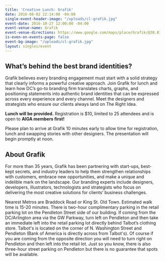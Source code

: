 ```yaml
---
title: 'Creative Lunch: Grafik'
date: 2016-08-02 22:14:00 -04:00
single-event-header-image: "/uploads/cl-grafik.jpg"
event-date: 2016-10-27 12:00:00 -04:00
event-venue-name: Grafik
event-venue-directions: https://www.google.com/maps/place/Grafik/@38.8109999,-77.0473722,17z/data=!3m1!4b1!4m5!3m4!1s0x89b7b0ee7d3e5b7f:0xf16ffbed815f717c!8m2!3d38.8109999!4d-77.0451835
is-even-on-events-page: false
event-bg-image: "/uploads/cl-grafik.jpg"
layout: singles/event
---
```


## What’s behind the best brand identities?

Grafik believes every branding engagement must start with a solid strategy that clearly informs a powerful creative approach. Join Grafik for lunch and learn how DC’s go-to branding firm translates charts, graphs, and positioning statements into authentic brand identities that can be expressed across every experience and every channel. Meet the designers and strategists who ensure our clients always land on The Right Idea.

**Lunch will be provided.** Registration is $10, limited to 25 attendees and is open to **AIGA members first!**

Please plan to arrive at Grafik 10 minutes early to allow time for registration, lunch and swapping stories with other designers. The presentation will begin promptly at noon.

## About Grafik

For more than 35 years, Grafik has been partnering with start-ups, best-kept secrets, and industry leaders to help them strengthen relationships with customers, embrace new opportunities, and make a unique and indelible mark on the landscape. Our branding experts include designers, developers, illustrators, technologists and strategists who focus on delivering the most creative solutions for clients’ business challenges.

Nearest Metros are Braddock Road or King St. Old Town. Estimated walk time is 15-20 minutes. There is two-hour complimentary parking in the retail parking lot on the Pendleton Street side of our building. If coming from the DC/Arlington area via the GW Parkway, turn left on Pendleton and then take an immediate left into the retail parking lot directly behind Talbot’s clothing store. Talbot's is located on the corner of N. Washington Street and Pendleton (Bank of America is directly across from Talbot's). Of course if you are coming from the opposite direction you will need to turn right on Pendleton and then left into the retail lot. Just so you know, there is also three-hour street parking on Pendleton but there is no guarantee that spots will be available.     